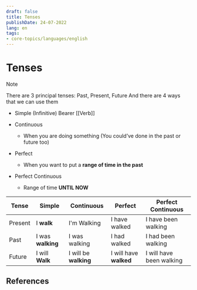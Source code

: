 ```yaml
---
draft: false
title: Tenses
publishDate: 24-07-2022
lang: en
tags:
- core-topics/languages/english
---
```

 

# Tenses
> [!note]
> There are 3 principal tenses: Past, Present, Future
And there are 4 ways that we can use them

-   Simple (Infinitive) 
		Bearer [[Verb]]
-   Continuous
    -   When you are doing something (You could’ve done in the past or future too)
	
-   Perfect
    -   When you want to put a **range of time in the past**
	
-   Perfect Continuous
    -   Range of time **UNTIL NOW**

| Tense   | Simple            | Continuous            | Perfect                | Perfect Continuous  |
| ------- | ----------------- | --------------------- | ---------------------- | ------------------- |
| Present | I **walk**        | I'm Walking           | I have walked          | I have been walking |
| Past    | I was **walking** | I was walking         | I had walked           | I had been walking  |
| Future  | I will **Walk**   | I will be **walking** | I will have **walked** | I will have been walking                    |


## References
